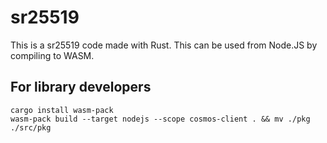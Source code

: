 # sr25519

This is a sr25519 code made with Rust.
This can be used from Node.JS by compiling to WASM.

## For library developers

```shell
cargo install wasm-pack
wasm-pack build --target nodejs --scope cosmos-client . && mv ./pkg ./src/pkg
```
